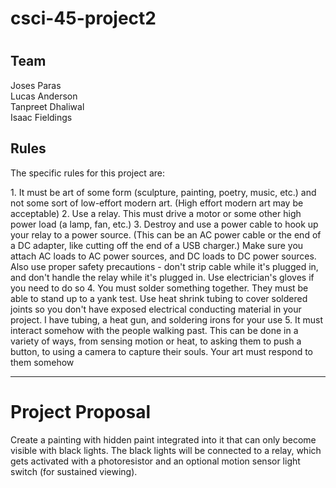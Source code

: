 # csci-45-project2
 #

## Team ##
Joses Paras <br />
Lucas Anderson <br />
Tanpreet Dhaliwal <br />
Isaac Fieldings

## Rules ##
<p>The specific rules for this project are:</p>
1. It must be art of some form (sculpture, painting, poetry, music, etc.) and not some sort of low-effort modern art. (High effort modern art may be acceptable)
2. Use a relay. This must drive a motor or some other high power load (a lamp, fan, etc.)
3. Destroy and use a power cable to hook up your relay to a power source. (This can be an AC power cable or the end of a DC adapter, like cutting off the end of a USB charger.) Make sure you attach AC loads to AC power sources, and DC loads to DC power sources. Also use proper safety precautions - don't strip cable while it's plugged in, and don't handle the relay while it's plugged in. Use electrician's gloves if you need to do so
4. You must solder something together. They must be able to stand up to a yank test. Use heat shrink tubing to cover soldered joints so you don't have exposed electrical conducting material in your project. I have tubing, a heat gun, and soldering irons for your use
5. It must interact somehow with the people walking past. This can be done in a variety of ways, from sensing motion or heat, to asking them to push a button, to using a camera to capture their souls. Your art must respond to them somehow

- - - -
# Project Proposal #
Create a painting with hidden paint integrated into it that can only become visible with black lights.  The black lights will be connected to a relay, which gets activated with a photoresistor and an optional motion sensor light switch (for sustained viewing).
